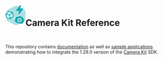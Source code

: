 <img align="left" width="64" height="64" src="docs/camerakit_icon.svg">

# Camera Kit Reference

</br>

This repository contains [documentation](./docs) as well as [sample applications](./samples) demonstrating how to integrate the 1.29.0 version of the [Camera Kit](https://kit.snapchat.com/camera-kit) SDK.

